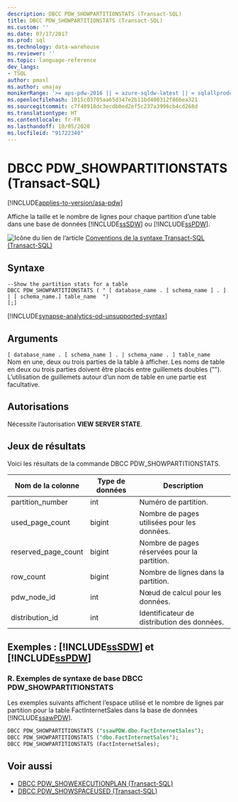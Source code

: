 ```yaml
---
description: DBCC PDW_SHOWPARTITIONSTATS (Transact-SQL)
title: DBCC PDW_SHOWPARTITIONSTATS (Transact-SQL)
ms.custom: ''
ms.date: 07/17/2017
ms.prod: sql
ms.technology: data-warehouse
ms.reviewer: ''
ms.topic: language-reference
dev_langs:
- TSQL
author: pmasl
ms.author: umajay
monikerRange: '>= aps-pdw-2016 || = azure-sqldw-latest || = sqlallproducts-allversions'
ms.openlocfilehash: 1015c03705aa65d347e2b11bd400312f866ea321
ms.sourcegitcommit: c7f40918dc3ecdb0ed2ef5c237a3996cb4cd268d
ms.translationtype: HT
ms.contentlocale: fr-FR
ms.lasthandoff: 10/05/2020
ms.locfileid: "91722340"
---
```

# <a name="dbcc-pdw_showpartitionstats-transact-sql"></a>DBCC PDW_SHOWPARTITIONSTATS (Transact-SQL)

[!INCLUDE[applies-to-version/asa-pdw](../../includes/applies-to-version/asa-pdw.md)]

Affiche la taille et le nombre de lignes pour chaque partition d’une table dans une base de données [!INCLUDE[ssSDW](../../includes/sssdw-md.md)] ou [!INCLUDE[ssPDW](../../includes/sspdw-md.md)].
  
![Icône du lien de l’article](../../database-engine/configure-windows/media/topic-link.gif "Icône Lien d’article") [Conventions de la syntaxe Transact-SQL &#40;Transact-SQL&#41;](../../t-sql/language-elements/transact-sql-syntax-conventions-transact-sql.md)
  
## <a name="syntax"></a>Syntaxe  
  
```syntaxsql
--Show the partition stats for a table  
DBCC PDW_SHOWPARTITIONSTATS ( " [ database_name . [ schema_name ] . ] | [ schema_name.] table_name  ")  
[;]  
```  

[!INCLUDE[synapse-analytics-od-unsupported-syntax](../../includes/synapse-analytics-od-unsupported-syntax.md)]

## <a name="arguments"></a>Arguments  
 `[ database_name . [ schema_name ] . | schema_name . ] table_name`  
 Nom en une, deux ou trois parties de la table à afficher.  Les noms de table en deux ou trois parties doivent être placés entre guillemets doubles (""). L’utilisation de guillemets autour d’un nom de table en une partie est facultative.  
  
## <a name="permissions"></a>Autorisations
Nécessite l’autorisation **VIEW SERVER STATE**.
  
## <a name="result-sets"></a>Jeux de résultats  
Voici les résultats de la commande DBCC PDW_SHOWPARTITIONSTATS.
  
|Nom de la colonne|Type de données|Description|  
|-----------------|---------------|-----------------|  
|partition_number|int|Numéro de partition.|  
|used_page_count|bigint|Nombre de pages utilisées pour les données.|  
|reserved_page_count|bigint|Nombre de pages réservées pour la partition.|  
|row_count|bigint|Nombre de lignes dans la partition.|  
|pdw_node_id|int|Nœud de calcul pour les données.|  
|distribution_id|int|Identificateur de distribution des données.|  
  
## <a name="examples-sssdw-and-sspdw"></a>Exemples : [!INCLUDE[ssSDW](../../includes/sssdw-md.md)] et [!INCLUDE[ssPDW](../../includes/sspdw-md.md)]  
### <a name="a-dbcc-pdw_showpartitionstats-basic-syntax-examples"></a>R. Exemples de syntaxe de base DBCC PDW_SHOWPARTITIONSTATS  
Les exemples suivants affichent l’espace utilisé et le nombre de lignes par partition pour la table FactInternetSales dans la base de données [!INCLUDE[ssawPDW](../../includes/ssawpdw-md.md)].
  
```sql
DBCC PDW_SHOWPARTITIONSTATS ("ssawPDW.dbo.FactInternetSales");  
DBCC PDW_SHOWPARTITIONSTATS ("dbo.FactInternetSales");  
DBCC PDW_SHOWPARTITIONSTATS (FactInternetSales);  
```  

## <a name="see-also"></a>Voir aussi

- [DBCC PDW_SHOWEXECUTIONPLAN &#40;Transact-SQL&#41;](dbcc-pdw-showexecutionplan-transact-sql.md)  
- [DBCC PDW_SHOWSPACEUSED &#40;Transact-SQL&#41;](dbcc-pdw-showspaceused-transact-sql.md)  
